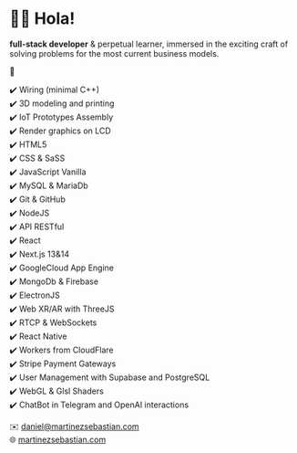 # :man_astronaut: Hola!  
__full-stack developer__ & perpetual learner, immersed in the exciting craft of solving problems for the most current business models.  

:compass:  

:heavy_check_mark: Wiring (minimal C++)  
:heavy_check_mark: 3D modeling and printing  
:heavy_check_mark: IoT Prototypes Assembly  
:heavy_check_mark: Render graphics on LCD  
:heavy_check_mark: HTML5  
:heavy_check_mark: CSS & SaSS  
:heavy_check_mark: JavaScript Vanilla  
:heavy_check_mark: MySQL & MariaDb  
:heavy_check_mark: Git & GitHub  
:heavy_check_mark: NodeJS  
:heavy_check_mark: API RESTful  
:heavy_check_mark: React  
:heavy_check_mark: Next.js 13&14  
:heavy_check_mark: GoogleCloud App Engine  
:heavy_check_mark: MongoDb & Firebase  
:heavy_check_mark: ElectronJS  
:heavy_check_mark: Web XR/AR with ThreeJS  
:heavy_check_mark: RTCP & WebSockets  
:heavy_check_mark: React Native  
:heavy_check_mark: Workers from CloudFlare  
:heavy_check_mark: Stripe Payment Gateways  
:heavy_check_mark: User Management with Supabase and PostgreSQL  
:heavy_check_mark: WebGL & Glsl Shaders  
:heavy_check_mark: ChatBot in Telegram and OpenAI interactions  

✉️ [daniel@martinezsebastian.com](mailto:daniel@martinezsebastian.com)    
🌐 [martinezsebastian.com](https://martinezsebastian.com)



